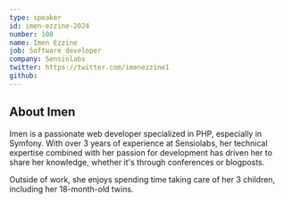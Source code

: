 ```yaml
---
type: speaker
id: imen-ezzine-2024
number: 100
name: Imen Ezzine
job: Software developer
company: Sensiolabs
twitter: https://twitter.com/imenezzine1
github: 
---
```


## About Imen

Imen is a passionate web developer specialized in PHP, especially in Symfony. With over 3 years of experience at Sensiolabs, her technical expertise combined with her passion for development has driven her to share her knowledge, whether it's through conferences or blogposts.

Outside of work, she enjoys spending time taking care of her 3 children, including her 18-month-old twins.